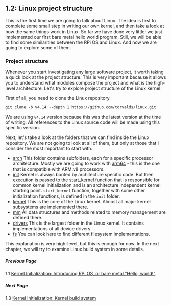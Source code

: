 ## 1.2: Linux project structure

This is the first time we are going to talk about Linux. The idea is first to complete some small step in writing our own kernel, and then take a look at how the same things work in Linux. So far we have done very little: we just implemented our first bare metal hello world program, Still, we will be able to find some similarities between the RPi OS and Linux. And now we are going to explore some of them.

### Project structure

Whenever you start investigating any large software project, it worth taking a quick look at the project structure. This is very important because it allows you to understand what modules compose the project and what is the high-level architecture. Let's try to explore project structure of the Linux kernel.

First of all, you need to clone the Linux repository.

```
git clone -b v4.14 --depth 1 https://github.com/torvalds/linux.git
```

We are using `v4.14` version because this was the latest version at the time of writing. All references to the Linux source code will be made using this specific version.

Next, let's take a look at the folders that we can find inside the Linux repository. We are not going to look at all of them, but only at those that I consider the most important to start with.

* [arch](https://github.com/torvalds/linux/tree/v4.14/arch) This folder contains subfolders, each for a specific processor architecture. Mostly we are going to work with [arm64](https://github.com/torvalds/linux/tree/v4.14/arch/arm64) - this is the one that is compatible with ARM.v8 processors.
* [init](https://github.com/torvalds/linux/tree/v4.14/init) Kernel is always booted by architecture specific code. But then execution is passed to the [start_kernel](https://github.com/torvalds/linux/blob/v4.14/init/main.c#L509) function that is responsible for common kernel initialization and is an architecture independent kernel starting point. `start_kernel` function, together with some other initialization functions, is defined in the `init` folder.
* [kernel](https://github.com/torvalds/linux/tree/v4.14/kernel) This is the core of the Linux kernel. Almost all major kernel subsystems are implemented there.
* [mm](https://github.com/torvalds/linux/tree/v4.14/mm) All data structures and methods related to memory management are defined there.
* [drivers](https://github.com/torvalds/linux/tree/v4.14/drivers) This is the largest folder in the Linux kernel. It contains implementations of all device drivers.
* [fs](https://github.com/torvalds/linux/tree/v4.14/fs) You can look here to find different filesystem implementations.

This explanation is very high-level, but this is enough for now. In the next chapter, we will try to examine Linux build system in some details.

##### Previous Page

1.1 [Kernel Initialization: Introducing RPi OS, or bare metal "Hello, world!"](../../../docs/lesson01/rpi-os.md)

##### Next Page

1.3 [Kernel Initialization: Kernel build system](../../../docs/lesson01/linux/build-system.md)
